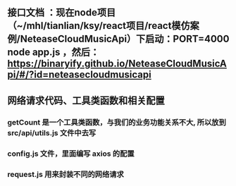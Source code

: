 ## 接口文档 ：现在node项目（~/mhl/tianlian/ksy/react项目/react模仿案例/NeteaseCloudMusicApi）下启动：PORT=4000 node app.js ，然后：https://binaryify.github.io/NeteaseCloudMusicApi/#/?id=neteasecloudmusicapi
## 网络请求代码、工具类函数和相关配置
### getCount 是一个工具类函数，与我们的业务功能关系不大, 所以放到 src/api/utils.js 文件中去写
### config.js 文件，里面编写 axios 的配置
### request.js 用来封装不同的网络请求

